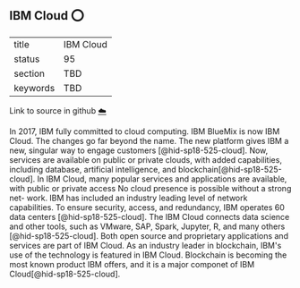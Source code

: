 ## IBM Cloud :o:


|          |           |
| -------- | --------- |
| title    | IBM Cloud |
| status   | 95        |
| section  | TBD       |
| keywords | TBD       |

Link to source in github [:cloud:](https://github.com/cloudmesh/technologies/blob/master/chapters/incomming/abstract-ibmcloud.md)



In 2017, IBM fully committed to cloud computing. IBM BlueMix is now IBM
Cloud. The changes go far beyond the name. The new platform gives IBM a
new, singular way to engage customers [@hid-sp18-525-cloud]. Now,
services are available on public or private clouds, with added
capabilities, including database, artificial intelligence, and
blockchain[@hid-sp18-525-cloud]. In IBM Cloud, many popular services and
applications are available, with public or private access No cloud
presence is possible without a strong net- work. IBM has included an
industry leading level of network capabilities. To ensure security,
access, and redundancy, IBM operates 60 data centers
[@hid-sp18-525-cloud]. The IBM Cloud connects data science and other
tools, such as VMware, SAP, Spark, Jupyter, R, and many others
[@hid-sp18-525-cloud]. Both open source and proprietary applications and
services are part of IBM Cloud. As an industry leader in blockchain,
IBM's use of the technology is featured in IBM Cloud. Blockchain is
becoming the most known product IBM offers, and it is a major componet
of IBM Cloud[@hid-sp18-525-cloud].
